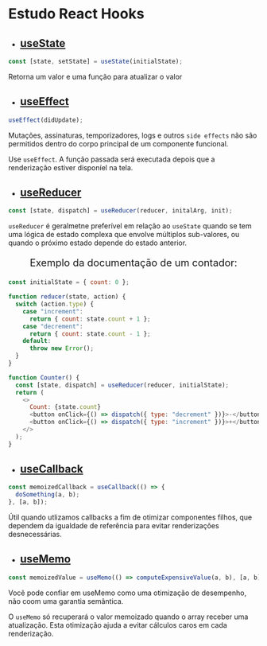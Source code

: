 # Estudo React Hooks

- ## [useState](https://pt-br.reactjs.org/docs/hooks-reference.html#usestate)

```js
const [state, setState] = useState(initialState);
```

Retorna um valor e uma função para atualizar o valor

- ## [useEffect](https://pt-br.reactjs.org/docs/hooks-reference.html#usestate)

```js
useEffect(didUpdate);
```

<p>Mutações, assinaturas, temporizadores, logs e outros <code>side effects</code> não são permitidos dentro do corpo principal de um componente funcional.</p>
<p>Use <code>useEffect</code>. A função passada será executada depois que a renderização estiver disponíel na tela.</p>

- ## [useReducer](https://pt-br.reactjs.org/docs/hooks-reference.html#usereducer)

```js
const [state, dispatch] = useReducer(reducer, initalArg, init);
```

`useReducer` é geralmetne preferível em relação ao `useState` quando se tem uma lógica de estado complexa que envolve múltiplos sub-valores, ou quando o próximo estado depende do estado anterior.

<p style="text-align:center;font-size:20px;">Exemplo da documentação de um contador:</p>

```js
const initialState = { count: 0 };

function reducer(state, action) {
  switch (action.type) {
    case "increment":
      return { count: state.count + 1 };
    case "decrement":
      return { count: state.count - 1 };
    default:
      throw new Error();
  }
}

function Counter() {
  const [state, dispatch] = useReducer(reducer, initialState);
  return (
    <>
      Count: {state.count}
      <button onClick={() => dispatch({ type: "decrement" })}>-</button>
      <button onClick={() => dispatch({ type: "increment" })}>+</button>
    </>
  );
}
```

- ## [useCallback](https://pt-br.reactjs.org/docs/hooks-reference.html#usecallback)

```js
const memoizedCallback = useCallback(() => {
  doSomething(a, b);
}, [a, b]);
```

Útil quando utlizamos callbacks a fim de otimizar componentes filhos, que dependem da igualdade de referência para evitar renderizações desnecessárias.

- ## [useMemo](https://pt-br.reactjs.org/docs/hooks-reference.html#usememo)

```js
const memoizedValue = useMemo(() => computeExpensiveValue(a, b), [a, b]);
```

Vocẽ pode confiar em useMemo como uma otimização de desempenho, não coom uma garantia semântica.

<p>O <code>useMemo</code> só recuperará o valor memoizado quando o array receber uma atualização. Esta otimização ajuda a evitar cálculos caros em cada renderização.</p>
